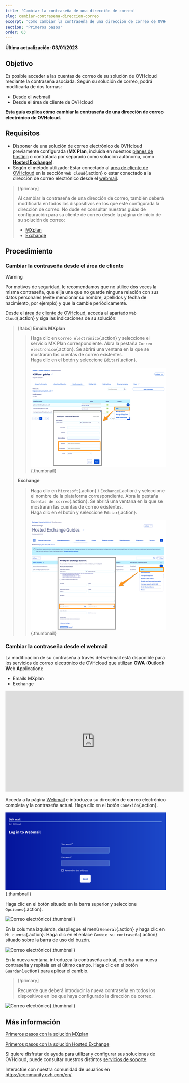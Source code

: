 ```yaml
---
title: 'Cambiar la contraseña de una dirección de correo'
slug: cambiar-contrasena-direccion-correo
excerpt: 'Cómo cambiar la contraseña de una dirección de correo de OVHcloud'
section: 'Primeros pasos'
order: 03
---
```


**Última actualización: 03/01/2023**

## Objetivo

Es posible acceder a las cuentas de correo de su solución de OVHcloud mediante la contraseña asociada. Según su solución de correo, podrá modificarla de dos formas:

- Desde el webmail
- Desde el área de cliente de OVHcloud

**Esta guía explica cómo cambiar la contraseña de una dirección de correo electrónico de OVHcloud.**

## Requisitos

- Disponer de una solución de correo electrónico de OVHcloud previamente configurada (**MX Plan**, incluida en nuestros [planes de hosting](https://www.ovhcloud.com/es/web-hosting/) o contratada por separado como solución autónoma, como [**Hosted Exchange**](https://www.ovhcloud.com/es/emails/hosted-exchange/)).
- Según el método utilizado: Estar conectado al [área de cliente de OVHcloud](https://ca.ovh.com/auth/?action=gotomanager&from=https://www.ovh.com/world/&ovhSubsidiary=ws) en la sección `Web Cloud`{.action} o estar conectado a la dirección de correo electrónico desde el [webmail](https://www.ovhcloud.com/es/mail/).

> [!primary]
>
> Al cambiar la contraseña de una dirección de correo, también deberá modificarla en todos los dispositivos en los que esté configurada la dirección de correo. No dude en consultar nuestras guías de configuración para su cliente de correo desde la página de inicio de su solución de correo:
>
> - [MXplan](https://docs.ovh.com/us/es//emails/)
> - [Exchange](https://docs.ovh.com/us/es//microsoft-collaborative-solutions/)
>

## Procedimiento

### Cambiar la contraseña desde el área de cliente <a name="controlpanel"></a>

> [!warning]
> Por motivos de seguridad, le recomendamos que no utilice dos veces la misma contraseña, que elija una que no guarde ninguna relación con sus datos personales (evite mencionar su nombre, apellidos y fecha de nacimiento, por ejemplo) y que la cambie periódicamente.

Desde el [área de cliente de OVHcloud](https://ca.ovh.com/auth/?action=gotomanager&from=https://www.ovh.com/world/&ovhSubsidiary=ws), acceda al apartado `Web Cloud`{.action} y siga las indicaciones de su solución:

> [!tabs]
> **Emails MXplan**
>>
>> Haga clic en `Correo electrónico`{.action} y seleccione el servicio MX Plan correspondiente. Abra la pestaña `Correo electrónico`{.action}. Se abrirá una ventana en la que se mostrarán las cuentas de correo existentes. <br>
>> Haga clic en el botón <i class="icons-elipsis icons-border-rounded icons-masterbrand-blue"></i> y seleccione `Editar`{.action}.<br><br>
>>![email](images/email-password-mxplan-new01.png) {.thumbnail}<br>
>>
> **Exchange**
>>
>> Haga clic en `Microsoft`{.action} / `Exchange`{.action} y seleccione el nombre de la plataforma correspondiente. Abra la pestaña `Cuentas de correo`{.action}. Se abrirá una ventana en la que se mostrarán las cuentas de correo existentes.<br>
>> Haga clic en el botón <i class="icons-elipsis icons-border-rounded icons-masterbrand-blue"></i> y seleccione `Editar`{.action}.<br><br>
>>![Correo electrónico](images/email-password-exchange01.png){.thumbnail}<br>
>>

### Cambiar la contraseña desde el webmail

La modificación de su contraseña a través del webmail está disponible para los servicios de correo electrónico de OVHcloud que utilizan **OWA** (**O**utlook **W**eb **A**pplication):

- Emails MXplan
- Exchange

<iframe width="560" height="315" src="https://www.youtube-nocookie.com/embed/xnq6wvANUFs" title="Vídeo de YouTube" frameborder="0" allow="accelerometer; autoplay; clipboard-write; encrypted-media; gyroscope; picture-in-picture" allowfullscreen></iframe>

Acceda a la página [Webmail](https://www.ovhcloud.com/es/mail/) e introduzca su dirección de correo electrónico completa y la contraseña actual. Haga clic en el botón `Conexión`{.action}. 

![Correo electrónico](images/mxplan-password-new-step2.png){.thumbnail}

Haga clic en el botón <i class="icons-gear-concept icons-masterbrand-blue"></i>situado en la barra superior y seleccione `Opciones`{.action}.

![Correo electrónico](images/mxplan-password-new-step3.png){.thumbnail}

En la columna izquierda, despliegue el menú `General`{.action} y haga clic en `Mi cuenta`{.action}. Haga clic en el enlace `Cambie su contraseña`{.action} situado sobre la barra de uso del buzón.

![Correo electrónico](images/mxplan-password-new-step4.png){.thumbnail}

En la nueva ventana, introduzca la contraseña actual, escriba una nueva contraseña y repítala en el último campo. Haga clic en el botón `Guardar`{.action} para aplicar el cambio.

> [!primary]
>
> Recuerde que deberá introducir la nueva contraseña en todos los dispositivos en los que haya configurado la dirección de correo.
>

![Correo electrónico](images/mxplan-password-new-step5.png){.thumbnail}

## Más información

[Primeros pasos con la solución MXplan](https://docs.ovh.com/us/es//emails/primeros-pasos-correo-compartido/)

[Primeros pasos con la solución Hosted Exchange](https://docs.ovh.com/es/microsoft-collaborative-solutions/exchange_20132016_primera_configuracion_del_servicio/)

Si quiere disfrutar de ayuda para utilizar y configurar sus soluciones de OVHcloud, puede consultar nuestros distintos [servicios de soporte](https://www.ovhcloud.com/es/support-levels/).

Interactúe con nuestra comunidad de usuarios en <https://community.ovh.com/en/>.
